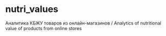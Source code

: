 # nutri_values
Аналитика КБЖУ товаров из онлайн-магазинов / Analytics of nutritional value of products from online stores
